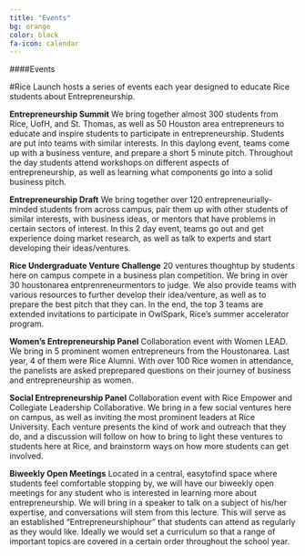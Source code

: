 ```yaml
---
title: "Events"
bg: orange
color: black
fa-icon: calendar
---
```


####Events

#Rice Launch hosts a series of events each year designed to educate Rice students about Entrepreneurship. 

**Entrepreneurship Summit**
We bring together almost 300 students from Rice, UofH, and St. Thomas, as well as 50 Houston­ area entrepreneurs to educate and inspire students to participate in entrepreneurship. Students are put into teams with similar interests. In this day­long event, teams come up with a business venture, and prepare a short 5­ minute pitch. Throughout the day students attend workshops on different aspects of entrepreneurship, as well as learning what components go into a solid business pitch.

**Entrepreneurship Draft**
We bring together over 120 entrepreneurially­ minded students from across campus, pair them up with other students of similar interests, with business ideas, or mentors that have problems in certain sectors of interest. In this 2­ day event, teams go out and get experience doing market research, as well as talk to experts and start developing their ideas/ventures.

**Rice Undergraduate Venture Challenge**
20 ventures thought­up by students here on campus compete in a business plan competition. We bring in over 30 houston­area entprenreneur­mentors to judge. We also provide teams with various resources to further develop their idea/venture, as well as to prepare the best pitch that they can. In the end, the top 3 teams are extended invitations to participate in OwlSpark, Rice’s summer accelerator program.

**Women’s Entrepreneurship Panel**
Collaboration event with Women LEAD. We bring in 5 prominent women entrepreneurs from the Houston­area. Last year, 4 of them were Rice Alumni. With over 100 Rice women in attendance, the panelists are asked pre­prepared questions on their journey of business and entrepreneurship as women.

**Social Entrepreneurship Panel**
Collaboration event with Rice Empower and Collegiate Leadership Collaborative. We bring in a few social ventures here on campus, as well as inviting the most prominent leaders at Rice University. Each venture presents the kind of work and outreach that they do, and a discussion will follow on how to bring to light these ventures to students here at Rice, and brainstorm ways on how more students can get involved.

**Biweekly Open Meetings**
Located in a central, easy­to­find space where students feel comfortable stopping by, we will have our biweekly open meetings for any student who is interested in learning more about entrepreneurship. We will bring in a speaker to talk on a subject of his/her expertise, and conversations will stem from this lecture. This will serve as an established “Entrepreneurship­hour” that students can attend as regularly as they would like. Ideally we would set a curriculum so that a range of important topics are covered in a certain order throughout the school year.


